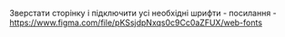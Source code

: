 Зверстати сторінку і підключити усі необхідні шрифти - посилання - https://www.figma.com/file/pKSsjdpNxqs0c9Cc0aZFUX/web-fonts